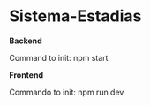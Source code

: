 ﻿# Sistema-Estadias

**Backend**

Command to init: npm start

**Frontend**

Commando to init: npm run dev
